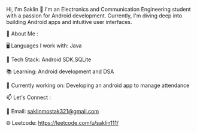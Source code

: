 Hi, I'm Saklin 👋
I'm an Electronics and Communication Engineering student with a passion for Android development. Currently, I'm diving deep into building Android apps and intuitive user interfaces.

🚀 About Me :

🖥️ Languages I work with: Java

📱 Tech Stack: Android SDK,SQLite

📚 Learning: Android development and DSA

🌱 Currently working on: Developing an android app to manage attendance 



📫 Let's Connect :

📧 Email: saklinmostak321@gmail.com

🌐 Leetcode: https://leetcode.com/u/saklin111/


